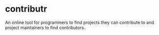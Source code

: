# contributr
An online tool for programmers to find projects they can contribute to and project maintainers to find contributors. 
